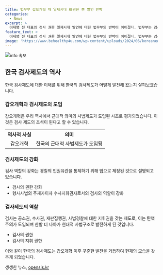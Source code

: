 ```yaml
---
title: 법무부 갑오개혁 때 일제시대 檢권한 李 발언 반박
categories:
  - News
excerpt: >
  이재명 전 대표의 검사 권한 일제시대 발언에 대한 법무부의 반박이 이어졌다. 법무부는 검사 제도가 갑오개혁때 도입됐으며, 검사 역할이 경찰의 인권유린 통제를 위해 강화됐다고 밝혔다. 이에 따라 검사의 역할은 사법구조 개혁과 인권 보호를 위한 것으로 평가되며, 이전의 규문주의에서 탄핵주의로 전환된 것을 강조했다. 또한, 검사의 역할은 경찰 통제를 위해 중요한데, 일제시대와 무관한 것이라고 강조했다.
feature_text: >
  이재명 전 대표의 검사 권한 일제시대 발언에 대한 법무부의 반박이 이어졌다. 법무부는 검사 제도가 갑오개혁때 도입됐으며, 검사 역할이 경찰의 인권유린 통제를 위해 강화됐다고 밝혔다. 이에 따라 검사의 역할은 사법구조 개혁과 인권 보호를 위한 것으로 평가되며, 이전의 규문주의에서 탄핵주의로 전환된 것을 강조했다. 또한, 검사의 역할은 경찰 통제를 위해 중요한데, 일제시대와 무관한 것이라고 강조했다.
image: 'https://www.behealthy4u.com/wp-content/uploads/2024/06/koreanews.jpg'
---
```


<p><img src="https://www.behealthy4u.com/wp-content/uploads/2024/06/koreanews.jpg" alt="info 속보" /></p>

<h2 data-ke-size="size26">한국 검사제도의 역사</h2>

<p data-ke-size="size16">한국 검사제도에 대한 이해를 위해 한국의 검사제도가 어떻게 발전해 왔는지 살펴보겠습니다.</p>

<h3>갑오개혁과 검사제도의 도입</h3>

<p data-ke-size="size16">갑오개혁은 우리 역사에서 근대적 의미의 사법제도가 도입된 시초로 평가되었습니다. 이것은 검사 제도의 초석이 된다고 할 수 있습니다.</p>

<table>
  <tr>
    <td style="text-align: center; height: 17px;"><b>역사적 사실</b></td>
    <td style="text-align: center; height: 17px;"><b>의미</b></td>
  </tr>
  <tr>
    <td style="text-align: center; height: 17px;">갑오개혁</td>
    <td style="text-align: center; height: 17px;">한국의 근대적 사법제도가 도입됨</td>
  </tr>
</table>

<h3>검사제도의 강화</h3>

<p data-ke-size="size16">검사 역할의 강화는 경찰의 인권유린을 통제하기 위해 법으로 제정된 것으로 설명되고 있습니다.</p>

<ul>
  <li>검사의 권한 강화</li>
  <li>형사사법의 주재자이자 수사지휘권자로서의 검사의 역할이 강화</li>
</ul>

<h3>검사제도의 역할</h3>

<p data-ke-size="size16">검사는 공소권, 수사권, 재판집행권, 사법경찰에 대한 지휘권을 갖는 제도로, 이는 탄핵주의가 도입되며 한발 더 나아가 현대적 사법구조로 발전하게 된 것입니다.</p>

<ul>
  <li>검사의 권한</li>
  <li>검사의 지휘 권한</li>
</ul>

<p data-ke-size="size16">이와 같이 한국의 검사제도는 갑오개혁 이후 꾸준한 발전을 거듭하여 현재의 모습을 갖추게 되었습니다.</p>
생생한 뉴스, <a href="https://opensis.kr" rel="dofollow">opensis.kr</a>


